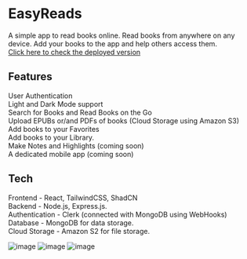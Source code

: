 # EasyReads

A simple app to read books online. Read books from anywhere on any device. Add your books to the app and help others access them. <br />
<a href="https://easyreads.vercel.app">Click here to check the deployed version</a>

## Features
User Authentication <br />
Light and Dark Mode support <br />
Search for Books and Read Books on the Go <br />
Upload EPUBs or/and PDFs of books (Cloud Storage using Amazon S3)<br />
Add books to your Favorites<br />
Add books to your Library.<br />
Make Notes and Highlights (coming soon)<br />
A dedicated mobile app (coming soon)<br />

## Tech
Frontend - React, TailwindCSS, ShadCN <br />
Backend - Node.js, Express.js.<br />
Authentication - Clerk (connected with MongoDB using WebHooks)<br />
Database - MongoDB for data storage.<br />
Cloud Storage - Amazon S2 for file storage.<br />

![image](https://github.com/user-attachments/assets/06301e56-409f-4233-97b7-4b5101f200e6)
![image](https://github.com/user-attachments/assets/3c64921b-c274-40d6-8d80-3f079efc6265)
![image](https://github.com/user-attachments/assets/3275aaa6-9bc2-4b62-84da-f4c13507a67b)



